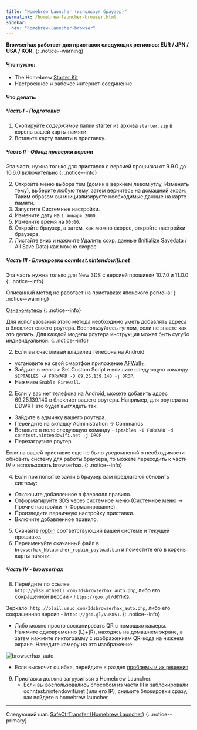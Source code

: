 ```yaml
---
title: "Homebrew Launcher (используя браузер)"
permalink: /homebrew-launcher-browser.html
sidebar:
  nav: "homebrew-launcher-browser"
---
```


**Browserhax работает для приставок следующих регионов:  EUR / JPN / USA / KOR.**
{: .notice--warning}

#### <a name="what_need" />Что нужно: 
+ The Homebrew [Starter Kit](http://smealum.github.io/ninjhax2/starter.zip)
+ Настроенное и рабочее интернет-соединение. 

#### <a name="instructions" />Что делать:

##### <a name="part1" />Часть I -  Подготовка

1. Скопируйте _содержимое_ папки starter из архива `starter.zip` в корень вашей карты памяти.   
2. Вставьте карту памяти в приставку.

##### <a name="part2" />Часть II -  Обход проверки версии

Эта часть нужна только для приставок с версией прошивки от 9.9.0 до 10.6.0 включительно
{: .notice--info}

2. Откройте меню выбора тем (домик в верхнем левом углу, Изменить тему), выберите любую тему, затем вернитесь на домашний экран. Таким образом вы инициализируете необходимые данные на карте памяти. 
3. Запустите Системные настройки.
4. Измените дату на `1 января 2000`.
5. Измените время на `00:00`.
6. Откройте браузер, а затем, как можно скорее, откройте настройки браузера.
7. Листайте вниз и нажмите Удалить сохр. данные (Initialize Savedata / All Save Data) как можно скорее. 

##### <a name="part3" />Часть III - Блокировка conntest.nintendowifi.net

Эта часть нужна только для New 3DS с версией прошивки 10.7.0 и 11.0.0
{: .notice--info}

Описанный метод не работает на приставках японского региона!
{: .notice--warning}

[Ознакомьтесь](https://github.com/Plailect/Guide/issues/684)
{: .notice--info}

Для использования этого метода необходимо уметь добавлять адреса в блоклист своего роутера. Воспользуйтесь гуглом, если не знаете как это делать. Для каждой модели роутера инструкция может быть сугубо индивидуальной. 
{: .notice--info}

2. Если вы счастливый владелец телефона на Android
  + установите на свой смартфон приложение [AFWall+](https://play.google.com/store/apps/details?id=dev.ukanth.ufirewall&hl=ru).
  + Зайдите в меню > Set Custom Script и впишите следующую команду `$IPTABLES -A FORWARD -D 69.25.139.140 -j DROP`.
  + Нажмите `Enable Firewall`.
2. Если у вас нет телефона на Android, можете добавить адрес 69.25.139.140 в блоклист вашего роутера. Например, для роутера на DDWRT это будет выглядеть так: 
  + Зайдите в админку вашего роутера.
  + Перейдите на вкладку Administration -> Commands
  + Вставьте в поле следующую команду - `iptables -I FORWARD -d conntest.nintendowifi.net -j DROP`
  + Перезагрузите роутер
  
Если на вашей приставке еще не было уведомлений о необходимости обновить систему для работы браузера, то можете переходить к части IV и использовать browserhax. 
{: .notice--info}

4. Если при попытке зайти в браузер вам предлагают обновить систему: 
  + Отключите добавленное в фаерволл правило.
  + Отформатируйте 3DS через системное меню (Системное меню -> Прочие настройки -> Форматирование).
  + Произведите первичную настройку приставки.
  + Включите добавленное правило.
5. Скачайте [ropbin](https://smealum.github.io/3ds/#otherapp) соответствующий вашей системе и текущей прошивке. 
6. Переименуйте скачанный файл в `browserhax_hblauncher_ropbin_payload.bin` и поместите его в корень карты памяти. 

##### <a name="part4" />Часть IV -  browserhax

8. Перейдите по ссылке `http://yls8.mtheall.com/3dsbrowserhax_auto.php`, либо его сокращенной  версии - `https://goo.gl/d0YhK9`.

Зеркало: `http://plail.ueuo.com/3dsbrowserhax_auto.php`, либо его сокращенная  версия - `https://goo.gl/VuK851`.
{: .notice--info}

  + Либо можно просто сосканировать QR с помощью камеры. Нажмите одновременно (L)+(R), находясь на домашнем экране, а затем нажмите пиктограмму с изображением QR-кода на нижнем экране. Наведите камеру на это изображение:<br>
  
![browserhax_auto](http://yls8.mtheall.com/3dsbrowserhax_auto_qrcode.png)

  + Если выскочит ошибка, перейдите в раздел [проблемы и их решения](troubleshooting#ts_browser).
9. Приставка должна загрузиться в Homebrew Launcher.
    + Если вы воспользовались способом из части III и заблокировали conntest.nintendowifi.net (или его IP), снимите блокировки сразу, как войдете в homebrew launcher.
	
___

Следующий шаг: [SafeCtrTransfer (Homebrew Launcher)](safectrtransfer-(homebrew-launcher))
{: .notice--primary}
